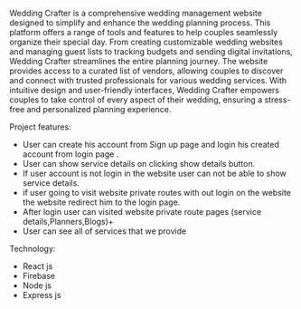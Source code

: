 Wedding Crafter is a comprehensive wedding management website designed to simplify and enhance the wedding planning process. This platform offers a range of tools and features to help couples seamlessly organize their special day. From creating customizable wedding websites and managing guest lists to tracking budgets and sending digital invitations, Wedding Crafter streamlines the entire planning journey. The website provides access to a curated list of vendors, allowing couples to discover and connect with trusted professionals for various wedding services. With intuitive design and user-friendly interfaces, Wedding Crafter empowers couples to take control of every aspect of their wedding, ensuring a stress-free and personalized planning experience.


Project features:
- User can create his account from Sign up page  and login his created account  from login page .
- User can show service details on clicking show details button.
- If user account is not login in the website user can not be able to  show service details.
- if user going to visit website private routes with out login on the website the website redirect him to the login page.
- After login user can visited website private route pages (service details,Planners,Blogs)+
- User can see all of services that we provide

Technology:
- React js
- Firebase
- Node js
- Express js


